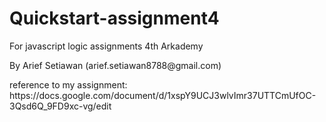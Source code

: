 <h1>Quickstart-assignment4</h1>
<p>For javascript logic assignments 4th Arkademy</p>
<p>By Arief Setiawan (arief.setiawan8788@gmail.com)</p>
<p>
reference to my assignment: https://docs.google.com/document/d/1xspY9UCJ3wlvImr37UTTCmUfOC-3Qsd6Q_9FD9xc-vg/edit</p>

